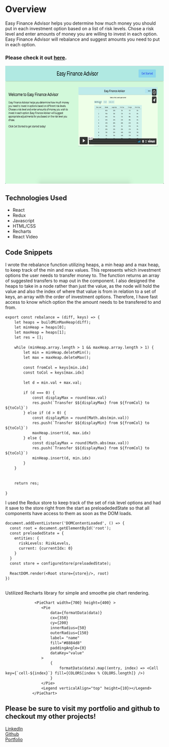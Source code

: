 # Overview

Easy Finance Advisor helps you determine how much money you should put in each investment option based on a list of risk levels.  Chose a risk level and enter amounts
of money you are willing to invest in each option.  Easy Finance Advisor will rebalance and suggest amounts you need to put in each option.


### Please check it out [here](https://easy-finance-advisor.herokuapp.com/#/).

<img src='public/pic_1.png' width='600' height='375' >


## Technologies Used

* React
* Redux
* Javascript
* HTML/CSS
* Recharts
* React Video


## Code Snippets

I wrote the rebalance function utilizing heaps, a min heap and a max heap, to keep track of the min and max values.  This represents which investment options the user needs to transfer money to. The function returns an array of suggested transfers to map out in the component.  I also designed the heaps to take in a node rather than just the value, as the node will hold the value and also the index of where that value is from in relation to a set of keys, an array with the order of investment options.  Therefore, I have fast access to know which option the the amount needs to be transfered to and from. 

```
export const rebalance = (diff, keys) => {
    let heaps = buildMinMaxHeap(diff);
    let minHeap = heaps[0];
    let maxHeap = heaps[1];
    let res = [];

    while (minHeap.array.length > 1 && maxHeap.array.length > 1) {
        let min = minHeap.deleteMin();
        let max = maxHeap.deleteMax();

        const fromCol = keys[min.idx]
        const toCol = keys[max.idx]

        let d = min.val + max.val;

        if (d === 0) {
            const displayMax = round(max.val)
            res.push(`Transfer $${displayMax} from ${fromCol} to ${toCol}`)
        } else if (d > 0) {
            const displayMin = round(Math.abs(min.val))
            res.push(`Transfer $${displayMin} from ${fromCol} to ${toCol}`)
            maxHeap.insert(d, max.idx)
        } else {
            const displayMax = round(Math.abs(max.val))
            res.push(`Transfer $${displayMax} from ${fromCol} to ${toCol}`)
            minHeap.insert(d, min.idx)
        }
    }


    return res;

}

```
I used the Redux store to keep track of the set of risk level options and had it save to the store right from the start as preloadededState so that all components have access to them as soon as the DOM loads.

```
document.addEventListener('DOMContentLoaded', () => {
  const root = document.getElementById('root');
  const preloadedState = {
    entities: {
      riskLevels: RiskLevels,
      current: {currentIdx: 0}
    }
  }
  const store = configureStore(preloadedState);

  ReactDOM.render(<Root store={store}/>, root)
})


```
Ustilized Recharts library for simple and smoothe pie chart rendering.
```
             <PieChart width={700} height={400} >
                <Pie
                    data={formatData(data)}
                    cx={350}
                    cy={200}
                    innerRadius={50}
                    outerRadius={150}
                    label= "name"
                    fill="#8884d8"
                    paddingAngle={0}
                    dataKey="value"
                >
                    {
                        formatData(data).map((entry, index) => <Cell key={`cell-${index}`} fill={COLORS[index % COLORS.length]} />)
                    }
                </Pie>
                <Legend verticalAlign="top" height={10}></Legend>
            </PieChart>
```

## Please be sure to visit my portfolio and github to checkout my other projects!

[LinkedIn](https://www.linkedin.com/in/eric-chen-782b951a9/) <br>
[Github](https://github.com/echen831) <br>
[Portfolio](https://echen831.github.io/Eric-Chen/)
